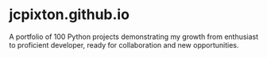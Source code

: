 # jcpixton.github.io
A portfolio of 100 Python projects demonstrating my growth from enthusiast to proficient developer, ready for collaboration and new opportunities.
